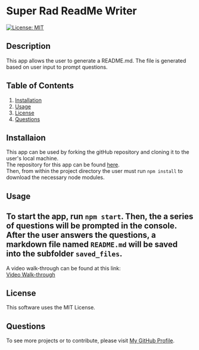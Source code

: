 # Super Rad ReadMe Writer
  [![License: MIT](https://img.shields.io/badge/License-MIT-yellow.svg)](https://opensource.org/licenses/MIT)
  ## Description
  This app allows the user to generate a README.md.
  The file is generated based on user input to prompt questions.
  ## Table of Contents

  1. [Installation](#Installation)
  2. [Usage](#Usage)
  3. [License](#License)
  4. [Questions](#Questions)

  ## Installaion
  This app can be used by forking the gitHub repository and cloning it to the user's local machine.</br>
  The repository for this app can be found [here](https://github.com/JFleming963/Super-Rad-ReadMe-Writer). </br>
  Then, from within the project directory the user must run `npm install` to download the necessary node modules.
  ## Usage
  To start the app, run `npm start`. Then, the a series of questions will be prompted in the console.</br>
  After the user answers the questions, a markdown file named `README.md` will be saved into the subfolder `saved_files`.
  ---
  A video walk-through can be found at this link:</br>
  [Video Walk-through](https://drive.google.com/file/d/1gIQJvv0Ezg6L_AWp6EThTpgv6VBUv-Nb/view?usp=sharing)

  ## License
  This software uses the MIT License.
  ## Questions
  To see more projects or to contribute, please visit [My GitHub Profile](https://github.com/www).
